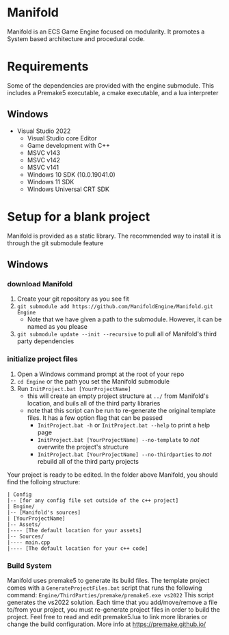 # Manifold
Manifold is an ECS Game Engine focused on modularity. It promotes a System based architecture and procedural code.

# Requirements
Some of the dependencies are provided with the engine submodule. This includes a Premake5 executable, a cmake executable, and a lua interpreter

## Windows
* Visual Studio 2022
    * Visual Studio core Editor
    * Game development with C++
    * MSVC v143
    * MSVC v142
    * MSVC v141
    * Windows 10 SDK (10.0.19041.0)
    * Windows 11 SDK
    * Windows Universal CRT SDK

# Setup for a blank project
Manifold is provided as a static library. The recommended way to install it is through the git submodule feature

## Windows
### download Manifold
1. Create your git repository as you see fit
2. `git submodule add https://github.com/ManifoldEngine/Manifold.git Engine`
    * Note that we have given a path to the submodule. However, it can be named as you please
3. `git submodule update --init --recursive` to pull all of Manifold's third party dependencies

### initialize project files
1. Open a Windows command prompt at the root of your repo
2. `cd Engine` or the path you set the Manifold submodule
3. Run `InitProject.bat [YourProjectName]`
    * this will create an empty project structure at `../` from Manifold's location, and buils all of the third party libraries
    * note that this script can be run to re-generate the original template files. It has a few option flag that can be passed
        * `InitProject.bat -h` or `InitProject.bat --help` to print a help page
        * `InitProject.bat [YourProjectName] --no-template` to *not* overwrite the project's structure
        * `InitProject.bat [YourProjectName] --no-thirdparties` to *not* rebuild all of the third party projects

Your project is ready to be edited. In the folder above Manifold, you should find the folloing structure:
```
| Config
|-- [for any config file set outside of the c++ project]
| Engine/
|-- [Manifold's sources]
| [YourProjectName]
|-- Assets/
|---- [The default location for your assets]
|-- Sources/
|---- main.cpp
|---- [The default location for your c++ code]
```

### Build System
Manifold uses premake5 to generate its build files. The template project comes with a `GenerateProjectFiles.bat` script that runs the following command:
`Engine/ThirdParties/premake/premake5.exe vs2022`
This script generates the vs2022 solution. Each time that you add/move/remove a file to/from your project, you must re-generate project files in order to build the project.
Feel free to read and edit premake5.lua to link more libraries or change the build configuration.
More info at https://premake.github.io/
